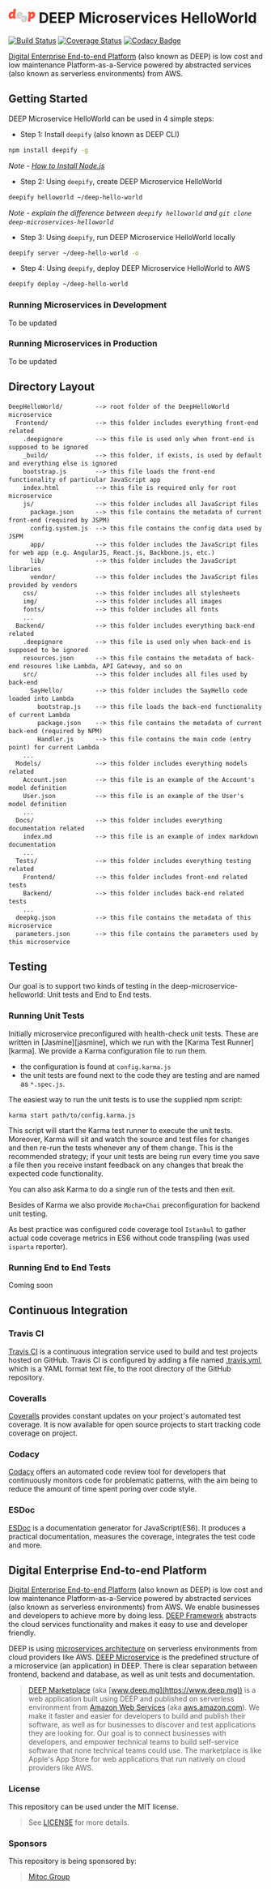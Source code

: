 ![Digital Enterprise End-to-end Platform Microservices](https://github.com/MitocGroup/deep-microservices-helloworld/blob/master/src/DeepHelloWorld/Frontend/img/logo.png) DEEP Microservices HelloWorld 
===============================

[![Build Status](https://travis-ci.org/MitocGroup/deep-microservices-helloworld.svg?branch=master)](https://travis-ci.org/MitocGroup/deep-microservices-helloworld)
[![Coverage Status](https://coveralls.io/repos/MitocGroup/deep-microservices-helloworld/badge.svg)](https://coveralls.io/r/MitocGroup/deep-microservices-helloworld)
[![Codacy Badge](https://api.codacy.com/project/badge/9583758a5b30454580527e4f90abc564)](https://www.codacy.com/app/MitocGroup/deep-microservices-helloworld)

[Digital Enterprise End-to-end Platform](https://github.com/MitocGroup/deep-framework) (also known as DEEP) is low cost and low maintenance Platform-as-a-Service powered by abstracted services (also known as serverless environments) from AWS.

## Getting Started

DEEP Microservice HelloWorld can be used in 4 simple steps:

- Step 1: Install `deepify` (also known as DEEP CLI)
```bash
npm install deepify -g
```
*Note - [How to Install Node.js](http://howtonode.org/how-to-install-nodejs)*

- Step 2: Using `deepify`, create DEEP Microservice HelloWorld
```bash
deepify helloworld ~/deep-hello-world
```
*Note - explain the difference between `deepify helloworld` and `git clone deep-microservices-helloworld`*

- Step 3: Using `deepify`, run DEEP Microservice HelloWorld locally
```bash
deepify server ~/deep-hello-world -o
```

- Step 4: Using `deepify`, deploy DEEP Microservice HelloWorld to AWS
```bash
deepify deploy ~/deep-hello-world
```

### Running Microservices in Development

To be updated


### Running Microservices in Production

To be updated


## Directory Layout

```
DeepHelloWorld/         --> root folder of the DeepHelloWorld microservice
  Frontend/             --> this folder includes everything front-end related
    .deepignore         --> this file is used only when front-end is supposed to be ignored
    _build/             --> this folder, if exists, is used by default and everything else is ignored
    bootstrap.js        --> this file loads the front-end functionality of particular JavaScript app
    index.html          --> this file is required only for root microservice
    js/                 --> this folder includes all JavaScript files
      package.json      --> this file contains the metadata of current front-end (required by JSPM)
      config.system.js  --> this file contains the config data used by JSPM
      app/              --> this folder includes the JavaScript files for web app (e.g. AngularJS, React.js, Backbone.js, etc.)
      lib/              --> this folder includes the JavaScript libraries
      vendor/           --> this folder includes the JavaScript files provided by vendors
    css/                --> this folder includes all stylesheets
    img/                --> this folder includes all images
    fonts/              --> this folder includes all fonts
    ...
  Backend/              --> this folder includes everything back-end related
    .deepignore         --> this file is used only when back-end is supposed to be ignored
    resources.json      --> this file contains the metadata of back-end resoures like Lambda, API Gateway, and so on
    src/                --> this folder includes all files used by back-end
      SayHello/         --> this folder includes the SayHello code loaded into Lambda
        bootstrap.js    --> this file loads the back-end functionality of current Lambda
        package.json    --> this file contains the metadata of current back-end (required by NPM)
        Handler.js      --> this file contains the main code (entry point) for current Lambda
    ...
  Models/               --> this folder includes everything models related
    Account.json        --> this file is an example of the Account's model definition
    User.json           --> this file is an example of the User's model definition
    ...
  Docs/                 --> this folder includes everything documentation related
    index.md            --> this file is an example of index markdown documentation
    ...
  Tests/                --> this folder includes everything testing related
    Frontend/           --> this folder includes front-end related tests
    Backend/            --> this folder includes back-end related tests
    ...
  deepkg.json           --> this file contains the metadata of this microservice
  parameters.json       --> this file contains the parameters used by this microservice
```


## Testing

Our goal is to support two kinds of testing in the deep-microservice-helloworld: Unit tests and End to End tests.

### Running Unit Tests

Initially microservice preconfigured with health-check unit tests. These are written in
[Jasmine][jasmine], which we run with the [Karma Test Runner][karma]. We provide a Karma
configuration file to run them.

* the configuration is found at `config.karma.js`
* the unit tests are found next to the code they are testing and are named as `*.spec.js`.

The easiest way to run the unit tests is to use the supplied npm script:

```
karma start path/to/config.karma.js
```

This script will start the Karma test runner to execute the unit tests. Moreover, Karma will sit and
watch the source and test files for changes and then re-run the tests whenever any of them change.
This is the recommended strategy; if your unit tests are being run every time you save a file then
you receive instant feedback on any changes that break the expected code functionality.

You can also ask Karma to do a single run of the tests and then exit.  

Besides of Karma we also provide ```Mocha+Chai``` preconfiguration for backend unit testing.

As best practice was configured code coverage tool ```Istanbul``` to gather actual code coverage metrics in ES6 
without code transpiling (was used ```isparta``` reporter).

### Running End to End Tests

Coming soon


## Continuous Integration

### Travis CI

[Travis CI](https://travis-ci.org/MitocGroup/deep-microservices-helloworld) is a continuous integration service used to build and test 
projects hosted on GitHub. Travis CI is configured by adding a file named 
[.travis.yml](https://github.com/MitocGroup/deep-microservices-helloworld/blob/master/.travis.yml), 
which is a YAML format text file, to the root directory of the GitHub repository.

### Coveralls

[Coveralls](https://coveralls.io/github/MitocGroup/deep-microservices-helloworld) provides 
constant updates on your project's automated test coverage. It is now available for open source projects 
to start tracking code coverage on project.

### Codacy

[Codacy](https://www.codacy.com/app/MitocGroup/deep-microservices-helloworld) offers an automated 
code review tool for developers that continuously monitors code for problematic patterns, with the aim being 
to reduce the amount of time spent poring over code style.

### ESDoc

[ESDoc](https://esdoc.org) is a documentation generator for JavaScript(ES6). It produces a practical documentation, 
measures the coverage, integrates the test code and more.


## Digital Enterprise End-to-end Platform

[Digital Enterprise End-to-end Platform](https://github.com/MitocGroup/deep-framework) (also known as DEEP) is low cost and low maintenance Platform-as-a-Service powered by abstracted services (also known as serverless environments) from AWS. We enable businesses and developers to achieve more by doing less. [DEEP Framework](https://github.com/MitocGroup/deep-framework) abstracts the cloud services functionality and makes it easy to use and developer friendly.

DEEP is using [microservices architecture](https://en.wikipedia.org/wiki/Microservices) on serverless environments from cloud providers like AWS. [DEEP Microservice](https://github.com/MitocGroup/deep-framework/blob/master/docs/microservice.md) is the predefined structure of a microservice (an application) in DEEP. There is clear separation between frontend, backend and database, as well as unit tests and documentation.

> [DEEP Marketplace](https://www.deep.mg) (aka [www.deep.mg](https://www.deep.mg)) is a web application built using DEEP and published on serverless environment from [Amazon Web Services](https://aws.amazon.com) (aka [aws.amazon.com](https://aws.amazon.com)). We make it faster and easier for developers to build and publish their software, as well as for businesses to discover and test applications they are looking for. Our goal is to connect businesses with developers, and empower technical teams to build self-service software that none technical teams could use. The marketplace is like Apple's App Store for web applications that run natively on cloud providers like AWS.

### License

This repository can be used under the MIT license.
> See [LICENSE](https://github.com/MitocGroup/deep-microservices-helloworld/blob/master/LICENSE) for more details.

### Sponsors

This repository is being sponsored by:
> [Mitoc Group](http://www.mitocgroup.com)
